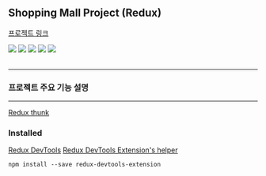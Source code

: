 Shopping Mall Project (Redux)
-
<a href='https://ingkejin-shoppingmall.netlify.app/'>프로젝트 링크</a>

<div>
  <img src="https://img.shields.io/badge/HTML5-E34F26?style=Static&logo=HTML5&logoColor=white&logoWidth=10&logoheight=20">
  <img src="https://img.shields.io/badge/Sass-cc6699?style=Static&logo=Sass&logoColor=white">
  <img src="https://img.shields.io/badge/JavaScript-F7DF1E?style=Static&logo=JavaScript&logoColor=black">
  <img src="https://img.shields.io/badge/React-61DAFB?style=Static&logo=React&logoColor=3776AB">
  <img src="https://img.shields.io/badge/Redux-502dc4?style=Static&logo=Redux&logoColor=fff">
</div>

<br>

---
<h3>프로젝트 주요 기능 설명</h3>



---

<a href='https://github.com/reduxjs/redux-thunk'>Redux thunk</a>


<h3>Installed</h3>

<a href="https://chromewebstore.google.com/detail/redux-devtools/lmhkpmbekcpmknklioeibfkpmmfibljd?hl=ko">Redux DevTools</a>
<a href="https://www.npmjs.com/package/redux-devtools-extension">Redux DevTools Extension's helper</a>

```
npm install --save redux-devtools-extension
```
